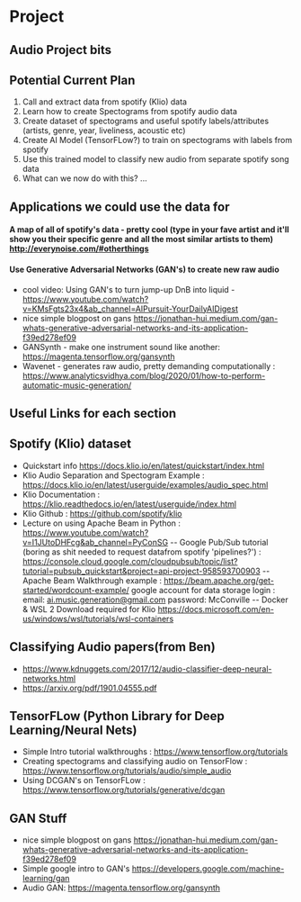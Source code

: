 # Project

Audio Project bits
--------------------
Potential Current Plan
-----------
1) Call and extract data from spotify (Klio) data
2) Learn how to create Spectograms from spotify audio data
3) Create dataset of spectograms and useful spotify labels/attributes (artists, genre, year, liveliness, acoustic etc) 
4) Create AI Model (TensorFLow?) to train on spectograms with labels from spotify
5) Use this trained model to classify new audio from separate spotify song data
6) What can we now do with this? 
...

Applications we could use the data for
-------------
#### A map of all of spotify's data - pretty cool (type in your fave artist and it'll show you their specific genre and all the most similar artists to them) http://everynoise.com/#otherthings

#### Use Generative Adversarial Networks (GAN's) to create new raw audio
- cool video: Using GAN's to turn jump-up DnB into liquid -https://www.youtube.com/watch?v=KMsFgts23x4&ab_channel=AIPursuit-YourDailyAIDigest
- nice simple blogpost on gans https://jonathan-hui.medium.com/gan-whats-generative-adversarial-networks-and-its-application-f39ed278ef09
- GANSynth - make one instrument sound like another: https://magenta.tensorflow.org/gansynth
- Wavenet - generates raw audio, pretty demanding computationally : https://www.analyticsvidhya.com/blog/2020/01/how-to-perform-automatic-music-generation/

Useful Links for each section
-----------------------------------------------------------------------------------

Spotify (Klio) dataset 
-------------
- Quickstart info https://docs.klio.io/en/latest/quickstart/index.html
- Klio Audio Separation and Spectogram Example : https://docs.klio.io/en/latest/userguide/examples/audio_spec.html
- Klio Documentation : https://klio.readthedocs.io/en/latest/userguide/index.html
- Klio Github : https://github.com/spotify/klio
- Lecture on using Apache Beam in Python : https://www.youtube.com/watch?v=I1JUtoDHFcg&ab_channel=PyConSG
-- Google Pub/Sub tutorial (boring as shit needed to request datafrom spotify 'pipelines?') : https://console.cloud.google.com/cloudpubsub/topic/list?tutorial=pubsub_quickstart&project=api-project-958593700903
-- Apache Beam Walkthrough example : https://beam.apache.org/get-started/wordcount-example/
google account for data storage login : email: ai.music.generation@gmail.com password: McConville
-- Docker & WSL 2 Download required for Klio https://docs.microsoft.com/en-us/windows/wsl/tutorials/wsl-containers


Classifying Audio papers(from Ben)
--------------
-  https://www.kdnuggets.com/2017/12/audio-classifier-deep-neural-networks.html
- https://arxiv.org/pdf/1901.04555.pdf


TensorFLow (Python Library for Deep Learning/Neural Nets)
---------------
- Simple Intro tutorial walkthroughs : https://www.tensorflow.org/tutorials
- Creating spectograms and classifying audio on TensorFlow : https://www.tensorflow.org/tutorials/audio/simple_audio
- Using DCGAN's on TensorFLow : https://www.tensorflow.org/tutorials/generative/dcgan

GAN Stuff 
---------------
- nice simple blogpost on gans https://jonathan-hui.medium.com/gan-whats-generative-adversarial-networks-and-its-application-f39ed278ef09
- Simple google intro to GAN's https://developers.google.com/machine-learning/gan
- Audio GAN: https://magenta.tensorflow.org/gansynth
